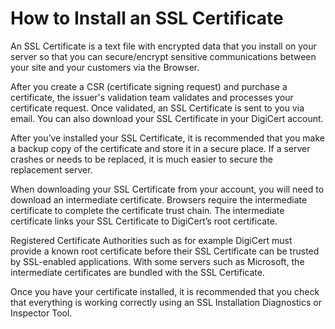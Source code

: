 #  How to Install an SSL Certificate


An SSL Certificate is a text file with encrypted data that you install on your server so that you can secure/encrypt 
sensitive communications between your site and your customers via the Browser.

After you create a CSR (certificate signing request) and purchase a certificate, the issuer's 
validation team validates and processes your certificate request. Once validated, 
an SSL Certificate is sent to you via email. You can also download your SSL Certificate in your DigiCert account.

After you’ve installed your SSL Certificate, it is recommended that you make a backup copy of the certificate
and store it in a secure place. If a server crashes or needs to be replaced, 
it is much easier to secure the replacement server.

When downloading your SSL Certificate from your account, you will need to download an intermediate certificate. 
Browsers require the intermediate certificate to complete the certificate trust chain. The intermediate certificate links your SSL Certificate to DigiCert’s root certificate. 

Registered Certificate Authorities such as for example DigiCert must provide a known root certificate before their SSL Certificate can be trusted by SSL-enabled applications. With some servers such as Microsoft, the intermediate certificates are bundled with the SSL Certificate.

Once you have your certificate installed, it is recommended that you check that everything is working correctly using an SSL Installation Diagnostics or Inspector Tool. 



<!-- 
####

#####  
 -->

